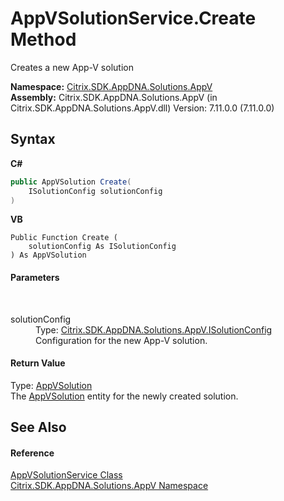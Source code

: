 # AppVSolutionService.Create Method 
 

Creates a new App-V solution

**Namespace:**&nbsp;<a href="a638ea88-d709-bd82-5735-d58961438ce5">Citrix.SDK.AppDNA.Solutions.AppV</a><br />**Assembly:**&nbsp;Citrix.SDK.AppDNA.Solutions.AppV (in Citrix.SDK.AppDNA.Solutions.AppV.dll) Version: 7.11.0.0 (7.11.0.0)

## Syntax

**C#**
```csharp
public AppVSolution Create(
	ISolutionConfig solutionConfig
)
```

**VB**
```vbnet
Public Function Create ( 
	solutionConfig As ISolutionConfig
) As AppVSolution
```


#### Parameters
&nbsp;<dl><dt>solutionConfig</dt><dd>Type: <a href="1c5612f2-778a-8829-c1a5-8d889b86a279">Citrix.SDK.AppDNA.Solutions.AppV.ISolutionConfig</a><br />Configuration for the new App-V solution.</dd></dl>

#### Return Value
Type: <a href="d8488114-88aa-585b-c24c-ca05f94c160f">AppVSolution</a><br />The <a href="d8488114-88aa-585b-c24c-ca05f94c160f">AppVSolution</a> entity for the newly created solution.

## See Also


#### Reference
<a href="a1d9583a-771a-45b6-2a50-4e49888c7680">AppVSolutionService Class</a><br /><a href="a638ea88-d709-bd82-5735-d58961438ce5">Citrix.SDK.AppDNA.Solutions.AppV Namespace</a><br />